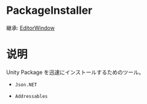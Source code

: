 # PackageInstaller

継承: [EditorWindow](https://docs.unity3d.com/2022.3/Documentation/ScriptReference/EditorWindow.html)

# 说明

Unity Package を迅速にインストールするためのツール。

- `Json.NET`

- `Addressables`